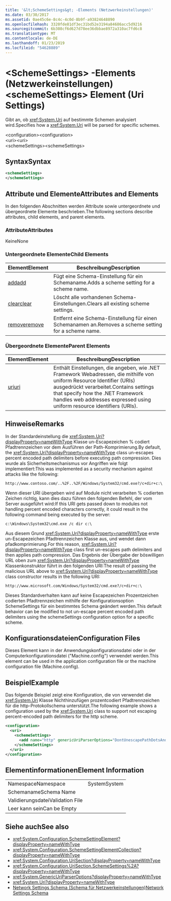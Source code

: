 ```yaml
---
title: '&lt;SchemeSettings&gt; -Elements (Netzwerkeinstellungen)'
ms.date: 03/30/2017
ms.assetid: 0ae45c6e-8c4c-4c0d-8b9f-a93824648890
ms.openlocfilehash: 3320fde81df3ec31bd52e3194a84686acc5d9216
ms.sourcegitcommit: 6b308cf6d627d78ee36dbbae8972a310ac7fd6c8
ms.translationtype: MT
ms.contentlocale: de-DE
ms.lasthandoff: 01/23/2019
ms.locfileid: "54628889"
---
```

# <a name="ltschemesettingsgt-element-uri-settings"></a><span data-ttu-id="0f02d-102">&lt;SchemeSettings&gt; -Elements (Netzwerkeinstellungen)</span><span class="sxs-lookup"><span data-stu-id="0f02d-102">&lt;schemeSettings&gt; Element (Uri Settings)</span></span>
<span data-ttu-id="0f02d-103">Gibt an, ob <xref:System.Uri> auf bestimmte Schemen analysiert wird.</span><span class="sxs-lookup"><span data-stu-id="0f02d-103">Specifies how a <xref:System.Uri> will be parsed for specific schemes.</span></span>  
  
 <span data-ttu-id="0f02d-104">\<configuration></span><span class="sxs-lookup"><span data-stu-id="0f02d-104">\<configuration></span></span>  
<span data-ttu-id="0f02d-105">\<uri></span><span class="sxs-lookup"><span data-stu-id="0f02d-105">\<uri></span></span>  
<span data-ttu-id="0f02d-106">\<schemeSettings></span><span class="sxs-lookup"><span data-stu-id="0f02d-106">\<schemeSettings></span></span>  
  
## <a name="syntax"></a><span data-ttu-id="0f02d-107">Syntax</span><span class="sxs-lookup"><span data-stu-id="0f02d-107">Syntax</span></span>  
  
```xml  
<schemeSettings>   
</schemeSettings>  
```  
  
## <a name="attributes-and-elements"></a><span data-ttu-id="0f02d-108">Attribute und Elemente</span><span class="sxs-lookup"><span data-stu-id="0f02d-108">Attributes and Elements</span></span>  
 <span data-ttu-id="0f02d-109">In den folgenden Abschnitten werden Attribute sowie untergeordnete und übergeordnete Elemente beschrieben.</span><span class="sxs-lookup"><span data-stu-id="0f02d-109">The following sections describe attributes, child elements, and parent elements.</span></span>  
  
### <a name="attributes"></a><span data-ttu-id="0f02d-110">Attribute</span><span class="sxs-lookup"><span data-stu-id="0f02d-110">Attributes</span></span>  
 <span data-ttu-id="0f02d-111">Keine</span><span class="sxs-lookup"><span data-stu-id="0f02d-111">None</span></span>  
  
### <a name="child-elements"></a><span data-ttu-id="0f02d-112">Untergeordnete Elemente</span><span class="sxs-lookup"><span data-stu-id="0f02d-112">Child Elements</span></span>  
  
|<span data-ttu-id="0f02d-113">**Element**</span><span class="sxs-lookup"><span data-stu-id="0f02d-113">**Element**</span></span>|<span data-ttu-id="0f02d-114">**Beschreibung**</span><span class="sxs-lookup"><span data-stu-id="0f02d-114">**Description**</span></span>|  
|-----------------|---------------------|  
|[<span data-ttu-id="0f02d-115">add</span><span class="sxs-lookup"><span data-stu-id="0f02d-115">add</span></span>](../../../../../docs/framework/configure-apps/file-schema/network/add-element-for-schemesettings-uri-settings.md)|<span data-ttu-id="0f02d-116">Fügt eine Schema-Einstellung für ein Schemaname.</span><span class="sxs-lookup"><span data-stu-id="0f02d-116">Adds a scheme setting for a scheme name.</span></span>|  
|[<span data-ttu-id="0f02d-117">clear</span><span class="sxs-lookup"><span data-stu-id="0f02d-117">clear</span></span>](../../../../../docs/framework/configure-apps/file-schema/network/clear-element-for-schemesettings-uri-settings.md)|<span data-ttu-id="0f02d-118">Löscht alle vorhandenen Schema-Einstellungen.</span><span class="sxs-lookup"><span data-stu-id="0f02d-118">Clears all existing scheme settings.</span></span>|  
|[<span data-ttu-id="0f02d-119">remove</span><span class="sxs-lookup"><span data-stu-id="0f02d-119">remove</span></span>](../../../../../docs/framework/configure-apps/file-schema/network/remove-element-for-schemesettings-uri-settings.md)|<span data-ttu-id="0f02d-120">Entfernt eine Schema-Einstellung für einen Schemanamen an.</span><span class="sxs-lookup"><span data-stu-id="0f02d-120">Removes a scheme setting for a scheme name.</span></span>|  
  
### <a name="parent-elements"></a><span data-ttu-id="0f02d-121">Übergeordnete Elemente</span><span class="sxs-lookup"><span data-stu-id="0f02d-121">Parent Elements</span></span>  
  
|<span data-ttu-id="0f02d-122">**Element**</span><span class="sxs-lookup"><span data-stu-id="0f02d-122">**Element**</span></span>|<span data-ttu-id="0f02d-123">**Beschreibung**</span><span class="sxs-lookup"><span data-stu-id="0f02d-123">**Description**</span></span>|  
|-----------------|---------------------|  
|[<span data-ttu-id="0f02d-124">uri</span><span class="sxs-lookup"><span data-stu-id="0f02d-124">uri</span></span>](../../../../../docs/framework/configure-apps/file-schema/network/uri-element-uri-settings.md)|<span data-ttu-id="0f02d-125">Enthält Einstellungen, die angeben, wie .NET Framework Webadressen, die mithilfe von uniform Resource Identifier (URIs) ausgedrückt verarbeitet.</span><span class="sxs-lookup"><span data-stu-id="0f02d-125">Contains settings that specify how the .NET Framework handles web addresses expressed using uniform resource identifiers (URIs).</span></span>|  
  
## <a name="remarks"></a><span data-ttu-id="0f02d-126">Hinweise</span><span class="sxs-lookup"><span data-stu-id="0f02d-126">Remarks</span></span>  
 <span data-ttu-id="0f02d-127">In der Standardeinstellung die <xref:System.Uri?displayProperty=nameWithType> Klasse un-Escapezeichen % codiert Pfadtrennzeichen vor dem Ausführen der Path-Komprimierung.</span><span class="sxs-lookup"><span data-stu-id="0f02d-127">By default, the <xref:System.Uri?displayProperty=nameWithType> class un-escapes percent encoded path delimiters before executing path compression.</span></span> <span data-ttu-id="0f02d-128">Dies wurde als Sicherheitsmechanismus vor Angriffen wie folgt implementiert:</span><span class="sxs-lookup"><span data-stu-id="0f02d-128">This was implemented as a security mechanism against attacks like the following:</span></span>  
  
 `http://www.contoso.com/..%2F..%2F/Windows/System32/cmd.exe?/c+dir+c:\`  
  
 <span data-ttu-id="0f02d-129">Wenn dieser URI übergeben wird auf Module nicht verarbeiten % codierten Zeichen richtig, kann dies dazu führen den folgenden Befehl, der vom Server ausgeführt wird:</span><span class="sxs-lookup"><span data-stu-id="0f02d-129">If this URI gets passed down to modules not handling percent encoded characters correctly, it could result in the following command being executed by the server:</span></span>  
  
 `c:\Windows\System32\cmd.exe /c dir c:\`  
  
 <span data-ttu-id="0f02d-130">Aus diesem Grund <xref:System.Uri?displayProperty=nameWithType> erste un-Escapezeichen Pfadtrennzeichen Klasse aus, und wendet dann pfadkomprimierung.</span><span class="sxs-lookup"><span data-stu-id="0f02d-130">For this reason, <xref:System.Uri?displayProperty=nameWithType> class first un-escapes path delimiters and then applies path compression.</span></span> <span data-ttu-id="0f02d-131">Das Ergebnis der Übergabe der böswilligen URL oben zum <xref:System.Uri?displayProperty=nameWithType> Klassenkonstruktor führt in den folgenden URI:</span><span class="sxs-lookup"><span data-stu-id="0f02d-131">The result of passing the malicious URL above to <xref:System.Uri?displayProperty=nameWithType> class constructor results in the following URI:</span></span>  
  
 `http://www.microsoft.com/Windows/System32/cmd.exe?/c+dir+c:\`  
  
 <span data-ttu-id="0f02d-132">Dieses Standardverhalten kann auf keine Escapezeichen Prozentzeichen codierten Pfadtrennzeichen mithilfe der Konfigurationsoption SchemeSettings für ein bestimmtes Schema geändert werden.</span><span class="sxs-lookup"><span data-stu-id="0f02d-132">This default behavior can be modified to not un-escape percent encoded path delimiters using the schemeSettings configuration option for a specific scheme.</span></span>  
  
## <a name="configuration-files"></a><span data-ttu-id="0f02d-133">Konfigurationsdateien</span><span class="sxs-lookup"><span data-stu-id="0f02d-133">Configuration Files</span></span>  
 <span data-ttu-id="0f02d-134">Dieses Element kann in der Anwendungskonfigurationsdatei oder in der Computerkonfigurationsdatei ("Machine.config") verwendet werden.</span><span class="sxs-lookup"><span data-stu-id="0f02d-134">This element can be used in the application configuration file or the machine configuration file (Machine.config).</span></span>  
  
## <a name="example"></a><span data-ttu-id="0f02d-135">Beispiel</span><span class="sxs-lookup"><span data-stu-id="0f02d-135">Example</span></span>  
 <span data-ttu-id="0f02d-136">Das folgende Beispiel zeigt eine Konfiguration, die von verwendet die <xref:System.Uri> Klasse Nichthinzufügen prozentcodiert Pfadtrennzeichen für die http-Protokollschema unterstützt.</span><span class="sxs-lookup"><span data-stu-id="0f02d-136">The following example shows a configuration used by the <xref:System.Uri> class to support not escaping percent-encoded path delimiters for the http scheme.</span></span>  
  
```xml  
<configuration>  
  <uri>  
    <schemeSettings>  
      <add name="http" genericUriParserOptions="DontUnescapePathDotsAndSlashes"/>  
    </schemeSettings>  
  </uri>  
</configuration>  
```  
  
## <a name="element-information"></a><span data-ttu-id="0f02d-137">Elementinformationen</span><span class="sxs-lookup"><span data-stu-id="0f02d-137">Element Information</span></span>  
  
|||
|-|-|  
|<span data-ttu-id="0f02d-138">Namespace</span><span class="sxs-lookup"><span data-stu-id="0f02d-138">Namespace</span></span>|<span data-ttu-id="0f02d-139">System</span><span class="sxs-lookup"><span data-stu-id="0f02d-139">System</span></span>|  
|<span data-ttu-id="0f02d-140">Schemaname</span><span class="sxs-lookup"><span data-stu-id="0f02d-140">Schema Name</span></span>||  
|<span data-ttu-id="0f02d-141">Validierungsdatei</span><span class="sxs-lookup"><span data-stu-id="0f02d-141">Validation File</span></span>||  
|<span data-ttu-id="0f02d-142">Leer kann sein</span><span class="sxs-lookup"><span data-stu-id="0f02d-142">Can be Empty</span></span>||  
  
## <a name="see-also"></a><span data-ttu-id="0f02d-143">Siehe auch</span><span class="sxs-lookup"><span data-stu-id="0f02d-143">See also</span></span>
- <xref:System.Configuration.SchemeSettingElement?displayProperty=nameWithType>
- <xref:System.Configuration.SchemeSettingElementCollection?displayProperty=nameWithType>
- <xref:System.Configuration.UriSection?displayProperty=nameWithType>
- <xref:System.Configuration.UriSection.SchemeSettings%2A?displayProperty=nameWithType>
- <xref:System.GenericUriParserOptions?displayProperty=nameWithType>
- <xref:System.Uri?displayProperty=nameWithType>
- [<span data-ttu-id="0f02d-144">Network Settings Schema (Schema für Netzwerkeinstellungen)</span><span class="sxs-lookup"><span data-stu-id="0f02d-144">Network Settings Schema</span></span>](../../../../../docs/framework/configure-apps/file-schema/network/index.md)
